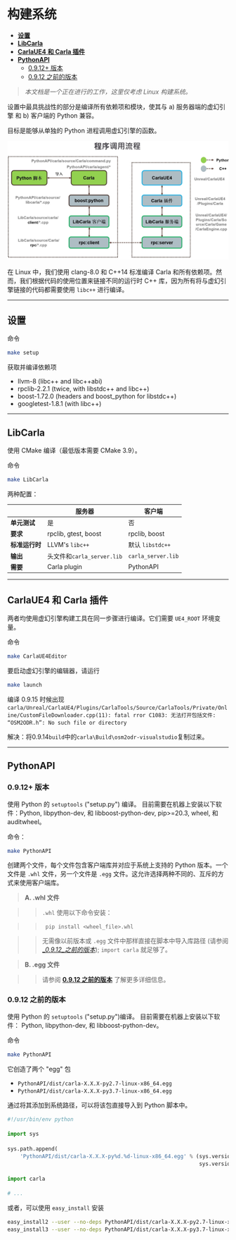 # 构建系统

* [__设置__](#setup)  
* [__LibCarla__](#libcarla)  
* [__CarlaUE4 和 Carla 插件__](#carlaue4_and_carla_plugin)  
* [__PythonAPI__](#pythonapi)
    - [0.9.12+ 版本](#versions-0912)
    - [0.9.12 之前的版本](#versions_prior_to_0912)

> _本文档是一个正在进行的工作，这里仅考虑 Linux 构建系统。_

设置中最具挑战性的部分是编译所有依赖项和模块，使其与 a) 服务器端的虚幻引擎 和 b) 客户端的 Python 兼容。

目标是能够从单独的 Python 进程调用虚幻引擎的函数。

![modules](img/build_modules.jpg)

在 Linux 中，我们使用 clang-8.0 和 C++14 标准编译 Carla 和所有依赖项。然而，我们根据代码的使用位置来链接不同的运行时 C++ 库，因为所有将与虚幻引擎链接的代码都需要使用 `libc++` 进行编译。

---
## 设置 <span id="setup"></span>

命令

```sh
make setup
```

获取并编译依赖项

  * llvm-8 (libc++ and libc++abi)
  * rpclib-2.2.1 (twice, with libstdc++ and libc++)
  * boost-1.72.0 (headers and boost_python for libstdc++)
  * googletest-1.8.1 (with libc++)

---
## LibCarla <span id="libcarla"></span>

使用 CMake 编译（最低版本需要 CMake 3.9）。

命令

```sh
make LibCarla
```

两种配置：


|           | 服务器                                 | 客户端                  |
|-----------|-------------------------------------|----------------------|
| **单元测试**  | 是                                   | 否                    |
| **要求**    | rpclib, gtest, boost                | rpclib, boost        |
| **标准运行时** | LLVM's `libc++`                     | 默认 `libstdc++`       |
| **输出**    | 头文件和`carla_server.lib` | `carla_server.lib` |
| **需要** | Carla plugin                        | PythonAPI            |



---
## CarlaUE4 和 Carla 插件 <span id="carlaue4_and_carla_plugin"></span>

两者均使用虚幻引擎构建工具在同一步骤进行编译。它们需要 `UE4_ROOT` 环境变量。

命令

```sh
make CarlaUE4Editor
```

要启动虚幻引擎的编辑器，请运行

```sh
make launch
```

编译 0.9.15 时候出现`carla/Unreal/CarlaUE4/Plugins/CarlaTools/Source/CarlaTools/Private/Online/CustomFileDownloader.cpp(11): fatal rror C1083: 无法打开包括文件: “OSM2ODR.h”: No such file or directory`

解决：将0.9.14`build`中的`carla\Build\osm2odr-visualstudio`复制过来。

---
## PythonAPI <span id="pythonapi"></span>

### 0.9.12+ 版本 <span id="versions-0912"></span>

使用 Python 的 `setuptools` ("setup.py")  编译。 目前需要在机器上安装以下软件：Python, libpython-dev, 和
libboost-python-dev, pip>=20.3, wheel, 和 auditwheel。

命令：

```sh
make PythonAPI
```

创建两个文件，每个文件包含客户端库并对应于系统上支持的 Python 版本。一个文件是 `.whl` 文件，另一个文件是 `.egg` 文件。这允许选择两种不同的、互斥的方式来使用客户端库。

>__A. .whl 文件__

>> `.whl` 使用以下命令安装：

>>      pip install <wheel_file>.whl

>>无需像以前版本或 `.egg` 文件中那样直接在脚本中导入库路径 (请参阅 [__0.9.12_之前的版本_](#versions-prior-to-0912)); `import carla` 就足够了。

>__B. .egg 文件__

>>请参阅 [__0.9.12 之前的版本__](#versions-prior-to-0912) 了解更多详细信息。


### 0.9.12 之前的版本 <span id="versions_prior_to_0912"></span>

使用 Python 的 `setuptools` ("setup.py")编译。 目前需要在机器上安装以下软件： Python, libpython-dev, 和
libboost-python-dev。

命令

```sh
make PythonAPI
```

它创造了两个 "egg" 包

  * `PythonAPI/dist/carla-X.X.X-py2.7-linux-x86_64.egg`
  * `PythonAPI/dist/carla-X.X.X-py3.7-linux-x86_64.egg`

通过将其添加到系统路径，可以将该包直接导入到 Python 脚本中。

```python
#!/usr/bin/env python

import sys

sys.path.append(
    'PythonAPI/dist/carla-X.X.X-py%d.%d-linux-x86_64.egg' % (sys.version_info.major,
                                                             sys.version_info.minor))

import carla

# ...
```

或者，可以使用 `easy_install` 安装

```sh
easy_install2 --user --no-deps PythonAPI/dist/carla-X.X.X-py2.7-linux-x86_64.egg
easy_install3 --user --no-deps PythonAPI/dist/carla-X.X.X-py3.7-linux-x86_64.egg
```
